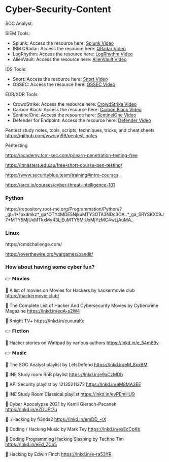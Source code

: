 # Cyber-Security-Content

SOC Analyst:

SIEM Tools:
- Splunk: Access the resource here: [Splunk Video](https://bit.ly/44mPdV4)
- IBM QRadar: Access the resource here: [QRadar Video](https://bit.ly/3prU4FW)
- LogRhythm: Access the resource here: [LogRhythm Video](https://bit.ly/3NkUaXy)
- AlienVault: Access the resource here: [AlienVault Video](https://bit.ly/42Z9mzG)

IDS Tools:
- Snort: Access the resource here: [Snort Video](https://lnkd.in/dHVXz-r2)
- OSSEC: Access the resource here: [OSSEC Video](https://lnkd.in/dziZGzMY)

EDR/XDR Tools:
- CrowdStrike: Access the resource here: [CrowdStrike Video](https://bit.ly/3Nw9L73)
- Carbon Black: Access the resource here: [Carbon Black Video](https://bit.ly/3D85MZD)
- SentinelOne: Access the resource here: [SentinelOne Video](https://bit.ly/3CLgp4|)
- Defender for Endpoint: Access the resource here: [Defender Video](https://bit.ly/3r1ZyYq)

Pentest study notes, tools, scripts, techniques, tricks, and cheat sheets
  https://github.com/wwong99/pentest-notes
  
Pentesting

https://academy.tcm-sec.com/p/learn-penetration-testing-free

https://itmasters.edu.au/free-short-course-pen-testing/

https://www.securityblue.team/training#intro-courses

https://arcx.io/courses/cyber-threat-intelligence-101

<h3> Python </h3>
https://repository.root-me.org/Programmation/Python/?_gl=1*1pxdmkz*_ga*OTY4MDE5NjkuMTY3OTA3NDc3OA..*_ga_SRYSKX09J7*MTY5MjUxMTkxMy43LjEuMTY5MjUxMjYzMC4wLjAuMA..

<h3>Linux </h3>
https://cmdchallenge.com/

https://overthewire.org/wargames/bandit/

  <h3>How about having some cyber fun?</h3>

👉 𝗠𝗼𝘃𝗶𝗲𝘀

🌟 A list of movies on Movies for Hackers by hackermovie club
https://hackermovie.club/

🌟 The Complete List of Hacker And Cybersecurity Movies by Cybercrime Magazine
https://lnkd.in/eqA-s2W4

🌟 Knight TV+
https://lnkd.in/euvuraKc

👉 𝗙𝗶𝗰𝘁𝗶𝗼𝗻

🌟 Hacker stories on Wattpad by various authors
https://lnkd.in/e_54m89v

👉 𝗠𝘂𝘀𝗶𝗰

🌟 The SOC Analyst playlist by LetsDefend
https://lnkd.in/eM_8xxBM

🌟 INE Study room RnB playlist
https://lnkd.in/e9aCzMDb

🌟 API Security playlist by 12135211372
https://lnkd.in/eM8MA3EE

🌟 INE Study Room Classical playlist
https://lnkd.in/evPEmHU9

🌟 Cyber Apocalypse 2021 by Kamil Gierach-Pacanek
https://lnkd.in/eZDUPt7u

🌟 ./Hacking by fi3nds2
https://lnkd.in/emDD_-rX

🌟 Coding / Hacking Music by Mark Tey
https://lnkd.in/esEcCpKb

🌟 Coding Programming Hacking Slashing by Techno Tim
https://lnkd.in/eEd_ZCn5

🌟 Hacking by Edwin Finch
https://lnkd.in/e-ra53YR
